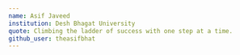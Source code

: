 ```yaml
---
name: Asif Javeed 
institution: Desh Bhagat University 
quote: Climbing the ladder of success with one step at a time. 
github_user: theasifbhat
---
```

